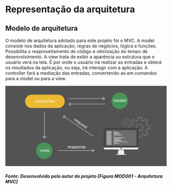 # Representação da arquitetura

## Modelo de arquitetura

O modelo de arquitetura adotado para este projeto foi o MVC.
A model consiste nos dados da aplicação, regras de negócios, lógica e funções. Possibilita o reaproveitamento de código e otimização do tempo de desenvolvimento.
A view trata de exibir a aparência ou estrutura que o usuário verá na tela. É por onde o usuário irá realizar as entradas e obterá os resultados da aplicação, ou seja, irá interagir com a aplicação.
A controller fará a mediação das entradas, convertendo-as em comandos para a model ou para a view.

![Preview](/images/architecture-model/architecture-model-01.png?raw=true "Figura MOD001 - Arquitetura MVC")
<h5>Fonte: Desenvolvido pelo autor do projeto [Figura MOD001 - Arquitetura MVC]</h5>
